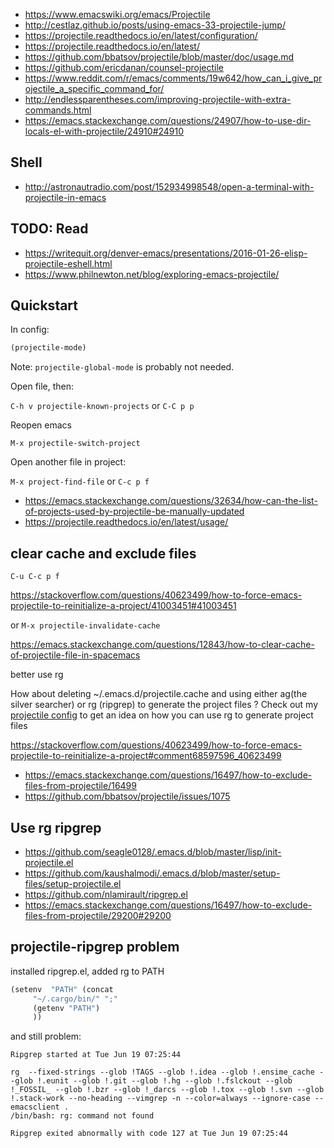- https://www.emacswiki.org/emacs/Projectile
- http://cestlaz.github.io/posts/using-emacs-33-projectile-jump/
- https://projectile.readthedocs.io/en/latest/configuration/
- https://projectile.readthedocs.io/en/latest/
- https://github.com/bbatsov/projectile/blob/master/doc/usage.md
- https://github.com/ericdanan/counsel-projectile
- https://www.reddit.com/r/emacs/comments/19w642/how_can_i_give_projectile_a_specific_command_for/
- http://endlessparentheses.com/improving-projectile-with-extra-commands.html
- https://emacs.stackexchange.com/questions/24907/how-to-use-dir-locals-el-with-projectile/24910#24910

## Shell

- http://astronautradio.com/post/152934998548/open-a-terminal-with-projectile-in-emacs

## TODO: Read

- https://writequit.org/denver-emacs/presentations/2016-01-26-elisp-projectile-eshell.html
- https://www.philnewton.net/blog/exploring-emacs-projectile/

## Quickstart

In config:

```lisp
(projectile-mode)
```

Note: `projectile-global-mode` is probably not needed.

Open file, then:

`C-h v projectile-known-projects` or `C-C p p`

Reopen emacs

`M-x projectile-switch-project`

Open another file in project:

`M-x project-find-file` or `C-c p f`

- https://emacs.stackexchange.com/questions/32634/how-can-the-list-of-projects-used-by-projectile-be-manually-updated
- https://projectile.readthedocs.io/en/latest/usage/

## clear cache and exclude files

`C-u C-c p f`

https://stackoverflow.com/questions/40623499/how-to-force-emacs-projectile-to-reinitialize-a-project/41003451#41003451

or `M-x projectile-invalidate-cache`

https://emacs.stackexchange.com/questions/12843/how-to-clear-cache-of-projectile-file-in-spacemacs

better use rg

How about deleting ~/.emacs.d/projectile.cache and using either ag(the silver searcher) or rg (ripgrep) to generate the project files ? Check out my [projectile config](https://github.com/CSRaghunandan/.emacs.d/blob/master/setup-files/setup-projectile.el) to get an idea on how you can use rg to generate project files 

https://stackoverflow.com/questions/40623499/how-to-force-emacs-projectile-to-reinitialize-a-project#comment68597596_40623499

- https://emacs.stackexchange.com/questions/16497/how-to-exclude-files-from-projectile/16499
- https://github.com/bbatsov/projectile/issues/1075

## Use rg ripgrep

- https://github.com/seagle0128/.emacs.d/blob/master/lisp/init-projectile.el
- https://github.com/kaushalmodi/.emacs.d/blob/master/setup-files/setup-projectile.el
- https://github.com/nlamirault/ripgrep.el
- https://emacs.stackexchange.com/questions/16497/how-to-exclude-files-from-projectile/29200#29200

## projectile-ripgrep problem

installed ripgrep.el, added rg to PATH

```lisp
(setenv  "PATH" (concat
     "~/.cargo/bin/" ";"
     (getenv "PATH")
     ))
```

and still problem:

```
Ripgrep started at Tue Jun 19 07:25:44

rg  --fixed-strings --glob !TAGS --glob !.idea --glob !.ensime_cache --glob !.eunit --glob !.git --glob !.hg --glob !.fslckout --glob !_FOSSIL_ --glob !.bzr --glob !_darcs --glob !.tox --glob !.svn --glob !.stack-work --no-heading --vimgrep -n --color=always --ignore-case -- emacsclient .
/bin/bash: rg: command not found

Ripgrep exited abnormally with code 127 at Tue Jun 19 07:25:44
```